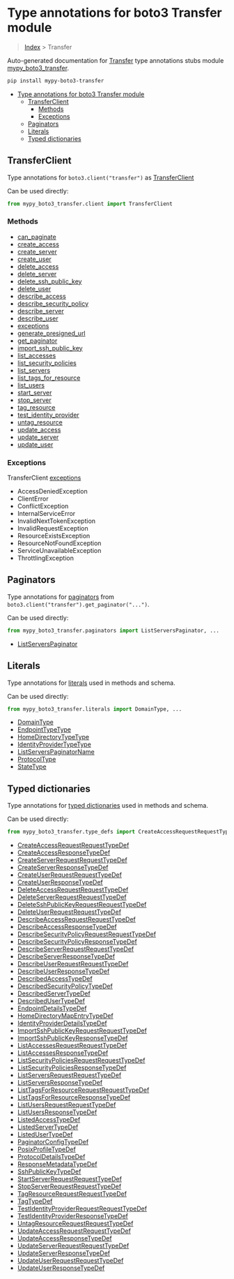 # Type annotations for boto3 Transfer module

> [Index](..) > Transfer

Auto-generated documentation for
[Transfer](https://boto3.amazonaws.com/v1/documentation/api/latest/reference/services/transfer.html#Transfer)
type annotations stubs module
[mypy_boto3_transfer](https://pypi.org/project/mypy-boto3-transfer/).

```bash
pip install mypy-boto3-transfer
```

- [Type annotations for boto3 Transfer module](#type-annotations-for-boto3-transfer-module)
  - [TransferClient](#transferclient)
    - [Methods](#methods)
    - [Exceptions](#exceptions)
  - [Paginators](#paginators)
  - [Literals](#literals)
  - [Typed dictionaries](#typed-dictionaries)

## TransferClient

Type annotations for `boto3.client("transfer")` as
[TransferClient](./client.md)

Can be used directly:

```python
from mypy_boto3_transfer.client import TransferClient
```

### Methods

- [can_paginate](./client.md#can_paginate)
- [create_access](./client.md#create_access)
- [create_server](./client.md#create_server)
- [create_user](./client.md#create_user)
- [delete_access](./client.md#delete_access)
- [delete_server](./client.md#delete_server)
- [delete_ssh_public_key](./client.md#delete_ssh_public_key)
- [delete_user](./client.md#delete_user)
- [describe_access](./client.md#describe_access)
- [describe_security_policy](./client.md#describe_security_policy)
- [describe_server](./client.md#describe_server)
- [describe_user](./client.md#describe_user)
- [exceptions](./client.md#exceptions)
- [generate_presigned_url](./client.md#generate_presigned_url)
- [get_paginator](./client.md#get_paginator)
- [import_ssh_public_key](./client.md#import_ssh_public_key)
- [list_accesses](./client.md#list_accesses)
- [list_security_policies](./client.md#list_security_policies)
- [list_servers](./client.md#list_servers)
- [list_tags_for_resource](./client.md#list_tags_for_resource)
- [list_users](./client.md#list_users)
- [start_server](./client.md#start_server)
- [stop_server](./client.md#stop_server)
- [tag_resource](./client.md#tag_resource)
- [test_identity_provider](./client.md#test_identity_provider)
- [untag_resource](./client.md#untag_resource)
- [update_access](./client.md#update_access)
- [update_server](./client.md#update_server)
- [update_user](./client.md#update_user)

### Exceptions

TransferClient [exceptions](./client.md#exceptions)

- AccessDeniedException
- ClientError
- ConflictException
- InternalServiceError
- InvalidNextTokenException
- InvalidRequestException
- ResourceExistsException
- ResourceNotFoundException
- ServiceUnavailableException
- ThrottlingException

## Paginators

Type annotations for [paginators](./paginators.md) from
`boto3.client("transfer").get_paginator("...")`.

Can be used directly:

```python
from mypy_boto3_transfer.paginators import ListServersPaginator, ...
```

- [ListServersPaginator](./paginators.md#listserverspaginator)

## Literals

Type annotations for [literals](./literals.md) used in methods and schema.

Can be used directly:

```python
from mypy_boto3_transfer.literals import DomainType, ...
```

- [DomainType](./literals.md#domaintype)
- [EndpointTypeType](./literals.md#endpointtypetype)
- [HomeDirectoryTypeType](./literals.md#homedirectorytypetype)
- [IdentityProviderTypeType](./literals.md#identityprovidertypetype)
- [ListServersPaginatorName](./literals.md#listserverspaginatorname)
- [ProtocolType](./literals.md#protocoltype)
- [StateType](./literals.md#statetype)

## Typed dictionaries

Type annotations for [typed dictionaries](./type_defs.md) used in methods and
schema.

Can be used directly:

```python
from mypy_boto3_transfer.type_defs import CreateAccessRequestRequestTypeDef, ...
```

- [CreateAccessRequestRequestTypeDef](./type_defs.md#createaccessrequestrequesttypedef)
- [CreateAccessResponseTypeDef](./type_defs.md#createaccessresponsetypedef)
- [CreateServerRequestRequestTypeDef](./type_defs.md#createserverrequestrequesttypedef)
- [CreateServerResponseTypeDef](./type_defs.md#createserverresponsetypedef)
- [CreateUserRequestRequestTypeDef](./type_defs.md#createuserrequestrequesttypedef)
- [CreateUserResponseTypeDef](./type_defs.md#createuserresponsetypedef)
- [DeleteAccessRequestRequestTypeDef](./type_defs.md#deleteaccessrequestrequesttypedef)
- [DeleteServerRequestRequestTypeDef](./type_defs.md#deleteserverrequestrequesttypedef)
- [DeleteSshPublicKeyRequestRequestTypeDef](./type_defs.md#deletesshpublickeyrequestrequesttypedef)
- [DeleteUserRequestRequestTypeDef](./type_defs.md#deleteuserrequestrequesttypedef)
- [DescribeAccessRequestRequestTypeDef](./type_defs.md#describeaccessrequestrequesttypedef)
- [DescribeAccessResponseTypeDef](./type_defs.md#describeaccessresponsetypedef)
- [DescribeSecurityPolicyRequestRequestTypeDef](./type_defs.md#describesecuritypolicyrequestrequesttypedef)
- [DescribeSecurityPolicyResponseTypeDef](./type_defs.md#describesecuritypolicyresponsetypedef)
- [DescribeServerRequestRequestTypeDef](./type_defs.md#describeserverrequestrequesttypedef)
- [DescribeServerResponseTypeDef](./type_defs.md#describeserverresponsetypedef)
- [DescribeUserRequestRequestTypeDef](./type_defs.md#describeuserrequestrequesttypedef)
- [DescribeUserResponseTypeDef](./type_defs.md#describeuserresponsetypedef)
- [DescribedAccessTypeDef](./type_defs.md#describedaccesstypedef)
- [DescribedSecurityPolicyTypeDef](./type_defs.md#describedsecuritypolicytypedef)
- [DescribedServerTypeDef](./type_defs.md#describedservertypedef)
- [DescribedUserTypeDef](./type_defs.md#describedusertypedef)
- [EndpointDetailsTypeDef](./type_defs.md#endpointdetailstypedef)
- [HomeDirectoryMapEntryTypeDef](./type_defs.md#homedirectorymapentrytypedef)
- [IdentityProviderDetailsTypeDef](./type_defs.md#identityproviderdetailstypedef)
- [ImportSshPublicKeyRequestRequestTypeDef](./type_defs.md#importsshpublickeyrequestrequesttypedef)
- [ImportSshPublicKeyResponseTypeDef](./type_defs.md#importsshpublickeyresponsetypedef)
- [ListAccessesRequestRequestTypeDef](./type_defs.md#listaccessesrequestrequesttypedef)
- [ListAccessesResponseTypeDef](./type_defs.md#listaccessesresponsetypedef)
- [ListSecurityPoliciesRequestRequestTypeDef](./type_defs.md#listsecuritypoliciesrequestrequesttypedef)
- [ListSecurityPoliciesResponseTypeDef](./type_defs.md#listsecuritypoliciesresponsetypedef)
- [ListServersRequestRequestTypeDef](./type_defs.md#listserversrequestrequesttypedef)
- [ListServersResponseTypeDef](./type_defs.md#listserversresponsetypedef)
- [ListTagsForResourceRequestRequestTypeDef](./type_defs.md#listtagsforresourcerequestrequesttypedef)
- [ListTagsForResourceResponseTypeDef](./type_defs.md#listtagsforresourceresponsetypedef)
- [ListUsersRequestRequestTypeDef](./type_defs.md#listusersrequestrequesttypedef)
- [ListUsersResponseTypeDef](./type_defs.md#listusersresponsetypedef)
- [ListedAccessTypeDef](./type_defs.md#listedaccesstypedef)
- [ListedServerTypeDef](./type_defs.md#listedservertypedef)
- [ListedUserTypeDef](./type_defs.md#listedusertypedef)
- [PaginatorConfigTypeDef](./type_defs.md#paginatorconfigtypedef)
- [PosixProfileTypeDef](./type_defs.md#posixprofiletypedef)
- [ProtocolDetailsTypeDef](./type_defs.md#protocoldetailstypedef)
- [ResponseMetadataTypeDef](./type_defs.md#responsemetadatatypedef)
- [SshPublicKeyTypeDef](./type_defs.md#sshpublickeytypedef)
- [StartServerRequestRequestTypeDef](./type_defs.md#startserverrequestrequesttypedef)
- [StopServerRequestRequestTypeDef](./type_defs.md#stopserverrequestrequesttypedef)
- [TagResourceRequestRequestTypeDef](./type_defs.md#tagresourcerequestrequesttypedef)
- [TagTypeDef](./type_defs.md#tagtypedef)
- [TestIdentityProviderRequestRequestTypeDef](./type_defs.md#testidentityproviderrequestrequesttypedef)
- [TestIdentityProviderResponseTypeDef](./type_defs.md#testidentityproviderresponsetypedef)
- [UntagResourceRequestRequestTypeDef](./type_defs.md#untagresourcerequestrequesttypedef)
- [UpdateAccessRequestRequestTypeDef](./type_defs.md#updateaccessrequestrequesttypedef)
- [UpdateAccessResponseTypeDef](./type_defs.md#updateaccessresponsetypedef)
- [UpdateServerRequestRequestTypeDef](./type_defs.md#updateserverrequestrequesttypedef)
- [UpdateServerResponseTypeDef](./type_defs.md#updateserverresponsetypedef)
- [UpdateUserRequestRequestTypeDef](./type_defs.md#updateuserrequestrequesttypedef)
- [UpdateUserResponseTypeDef](./type_defs.md#updateuserresponsetypedef)
